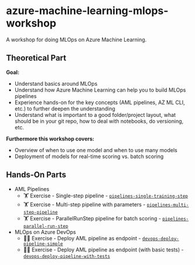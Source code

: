 # azure-machine-learning-mlops-workshop

A workshop for doing MLOps on Azure Machine Learning.

## Theoretical Part

**Goal:**
* Understand basics around MLOps
* Understand how Azure Machine Learning can help you to build MLOps pipelines
* Experience hands-on for the key concepts (AML pipelines, AZ ML CLI, etc.) to further deepen the understanding
* Understand what is important to a good folder/project layout, what should be in your git repo, how to deal with notebooks, do versioning, etc.

**Furthermore this workshop covers:**
* Overview of when to use one model and when to use many models
* Deployment of models for real-time scoring vs. batch scoring

## Hands-On Parts

* AML Pipelines
  * :weight_lifting: Exercise - Single-step pipeline - [`pipelines-single-training-step`](pipelines-single-training-step/)
  * :weight_lifting: Exercise - Multi-step pipeline with parameters - [`pipelines-multi-step-pipeline`](pipelines-multi-step-pipeline/)
  * :weight_lifting: Exercise - ParallelRunStep pipeline for batch scoring - [`pipelines-parallel-run-step`](pipelines-parallel-run-step/)
* MLOps on Azure DevOps
  * :weight_lifting_woman: Exercise - Deploy AML pipeline as endpoint - [`devops-deploy-pipeline-simple`](devops-deploy-pipeline-simple/)
  * :weight_lifting_woman: Exercise - Deploy AML pipeline as endpoint (with basic tests) - [`devops-deploy-pipeline-with-tests`](devops-deploy-pipeline-with-tests/)